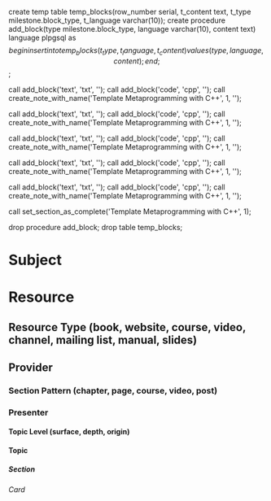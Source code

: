 create temp table temp_blocks(row_number serial, t_content text, t_type milestone.block_type, t_language varchar(10));
create procedure add_block(type milestone.block_type, language varchar(10), content text) language plpgsql as $$ begin insert into temp_blocks (t_type, t_language, t_content) values (type, language, content); end; $$;

call add_block('text', 'txt', '');
call add_block('code', 'cpp', '');
call create_note_with_name('Template Metaprogramming with C++', 1, '');

call add_block('text', 'txt', '');
call add_block('code', 'cpp', '');
call create_note_with_name('Template Metaprogramming with C++', 1, '');

call add_block('text', 'txt', '');
call add_block('code', 'cpp', '');
call create_note_with_name('Template Metaprogramming with C++', 1, '');

call add_block('text', 'txt', '');
call add_block('code', 'cpp', '');
call create_note_with_name('Template Metaprogramming with C++', 1, '');

call add_block('text', 'txt', '');
call add_block('code', 'cpp', '');
call create_note_with_name('Template Metaprogramming with C++', 1, '');

call set_section_as_complete('Template Metaprogramming with C++', 1);

drop procedure add_block;
drop table temp_blocks;
# Subject
# Resource
## Resource Type (book, website, course, video, channel, mailing list, manual, slides)
## Provider
### Section Pattern (chapter, page, course, video, post)
### Presenter

#### Topic Level (surface, depth, origin)
#### Topic

##### Section

###### Card

